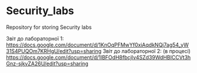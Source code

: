 # Security_labs
Repository for storing Security labs 

Звіт до лабораторної 1: https://docs.google.com/document/d/1KnOqPFMwYf0xiAqdkNQj7ag54_yW31S4PUQOm7KRHgU/edit?usp=sharing
Звіт до лабораторної 2: (в процесі) https://docs.google.com/document/d/1lBFOdH8fbcjIv4SZd39WdHBICCVt3hGnz-sjkvZA26U/edit?usp=sharing
